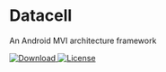 # Datacell
An Android MVI architecture framework

[![Download](https://api.bintray.com/packages/raychhuang/utopia/datacell/images/download.svg) ](https://bintray.com/raychhuang/utopia/datacell/_latestVersion)
[![License](https://img.shields.io/badge/License-Apache%202.0-blue.svg)](LICENSE.md)
